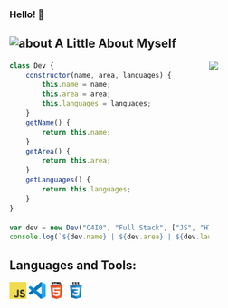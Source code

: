 ### Hello! 🍃

## <img height="35" alt="about" src="https://raw.github.com/elizarov/elizarov/master/about.png"> A Little About Myself

<img width=30% align='right' margin-top:40px src="https://c.tenor.com/y2JXkY1pXkwAAAAM/cat-computer.gif">
<!--<img width=30% align='right' margin-top:40px src="https://c.tenor.com/6y61hTjvYhcAAAAC/hollow-knight.gif">-->

``` js
class Dev {
    constructor(name, area, languages) {
        this.name = name;
        this.area = area;
        this.languages = languages;
    }
    getName() {
        return this.name;
    }
    getArea() {
        return this.area;
    }
    getLanguages() {
        return this.languages;
    }
}

var dev = new Dev("C4I0", "Full Stack", ["JS", "HTML", "CSS", "Python"]);
console.log(`${dev.name} | ${dev.area} | ${dev.languages}`);
```

## **Languages and Tools:**  

<code><img height="30" src="https://raw.githubusercontent.com/github/explore/80688e429a7d4ef2fca1e82350fe8e3517d3494d/topics/javascript/javascript.png"></code>
<code><img height="30" src="https://raw.githubusercontent.com/github/explore/80688e429a7d4ef2fca1e82350fe8e3517d3494d/topics/visual-studio-code/visual-studio-code.png"></code>
<code><img height="30" src="https://raw.githubusercontent.com/github/explore/80688e429a7d4ef2fca1e82350fe8e3517d3494d/topics/html/html.png"></code>
<code><img height="30" src="https://raw.githubusercontent.com/github/explore/80688e429a7d4ef2fca1e82350fe8e3517d3494d/topics/css/css.png"></code>
